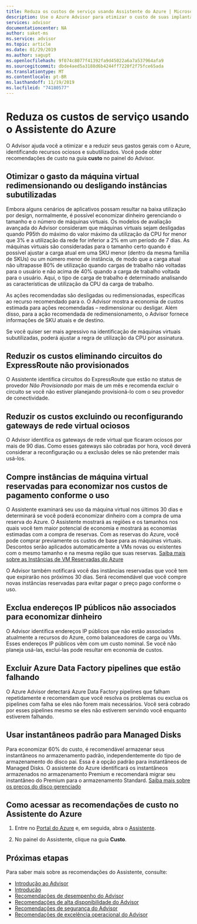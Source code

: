 ```yaml
---
title: Reduza os custos de serviço usando Assistente do Azure | Microsoft Docs
description: Use o Azure Advisor para otimizar o custo de suas implantações do Azure.
services: advisor
documentationcenter: NA
author: saket-ms
ms.service: advisor
ms.topic: article
ms.date: 01/29/2019
ms.author: sagupt
ms.openlocfilehash: 9f074c8077f41392fa9d45022a6a7a537964afa9
ms.sourcegitcommit: dbde4aed5a3188d6b4244ff7220f2f75fce65ada
ms.translationtype: MT
ms.contentlocale: pt-BR
ms.lasthandoff: 11/19/2019
ms.locfileid: "74180577"
---
```

# <a name="reduce-service-costs-using-azure-advisor"></a>Reduza os custos de serviço usando o Assistente do Azure

O Advisor ajuda você a otimizar e a reduzir seus gastos gerais com o Azure, identificando recursos ociosos e subutilizados. Você pode obter recomendações de custo na guia **custo** no painel do Advisor.

## <a name="optimize-virtual-machine-spend-by-resizing-or-shutting-down-underutilized-instances"></a>Otimizar o gasto da máquina virtual redimensionando ou desligando instâncias subutilizadas 

Embora alguns cenários de aplicativos possam resultar na baixa utilização por design, normalmente, é possível economizar dinheiro gerenciando o tamanho e o número de máquinas virtuais. Os modelos de avaliação avançada do Advisor consideram que máquinas virtuais sejam desligadas quando P95th do máximo do valor máximo da utilização da CPU for menor que 3% e a utilização da rede for inferior a 2% em um período de 7 dias. As máquinas virtuais são consideradas para o tamanho certo quando é possível ajustar a carga atual em uma SKU menor (dentro da mesma família de SKUs) ou um número menor de instância, de modo que a carga atual não ultrapasse 80% de utilização quando cargas de trabalho não voltadas para o usuário e não acima de 40% quando a carga de trabalho voltada para o usuário. Aqui, o tipo de carga de trabalho é determinado analisando as características de utilização da CPU da carga de trabalho.

As ações recomendadas são desligadas ou redimensionadas, específicas ao recurso recomendado para o. O Advisor mostra a economia de custos estimada para ações recomendadas – redimensionar ou desligar. Além disso, para a ação recomendada de redimensionamento, o Advisor fornece informações de SKU atuais e de destino. 

Se você quiser ser mais agressivo na identificação de máquinas virtuais subutilizadas, poderá ajustar a regra de utilização da CPU por assinatura.

## <a name="reduce-costs-by-eliminating-unprovisioned-expressroute-circuits"></a>Reduzir os custos eliminando circuitos do ExpressRoute não provisionados

O Assistente identifica circuitos do ExpressRoute que estão no status de provedor *Não Provisionado* por mais de um mês e recomenda excluir o circuito se você não estiver planejando provisioná-lo com o seu provedor de conectividade.

## <a name="reduce-costs-by-deleting-or-reconfiguring-idle-virtual-network-gateways"></a>Reduzir os custos excluindo ou reconfigurando gateways de rede virtual ociosos

O Advisor identifica os gateways de rede virtual que ficaram ociosos por mais de 90 dias. Como esses gateways são cobradas por hora, você deverá considerar a reconfiguração ou a exclusão deles se não pretender mais usá-los. 

## <a name="buy-reserved-virtual-machine-instances-to-save-money-over-pay-as-you-go-costs"></a>Compre instâncias de máquina virtual reservadas para economizar nos custos de pagamento conforme o uso

O Assistente examinará seu uso da máquina virtual nos últimos 30 dias e determinará se você poderá economizar dinheiro com a compra de uma reserva do Azure. O Assistente mostrará as regiões e os tamanhos nos quais você tem maior potencial de economia e mostrará as economias estimadas com a compra de reservas. Com as reservas do Azure, você pode comprar previamente os custos de base para as máquinas virtuais. Descontos serão aplicados automaticamente a VMs novas ou existentes com o mesmo tamanho e na mesma região que suas reservas. [Saiba mais sobre as Instâncias de VM Reservadas do Azure](https://azure.microsoft.com/pricing/reserved-vm-instances/)

O Advisor também notificará você das instâncias reservadas que você tem que expirarão nos próximos 30 dias. Será recomendável que você compre novas instâncias reservadas para evitar pagar o preço pago conforme o uso.

## <a name="delete-unassociated-public-ip-addresses-to-save-money"></a>Exclua endereços IP públicos não associados para economizar dinheiro

O Advisor identifica endereços IP públicos que não estão associados atualmente a recursos do Azure, como balanceadores de carga ou VMs. Esses endereços IP públicos vêm com um custo nominal. Se você não planeja usá-las, excluí-las pode resultar em economia de custos.

## <a name="delete-azure-data-factory-pipelines-that-are-failing"></a>Excluir Azure Data Factory pipelines que estão falhando

O Azure Advisor detectará Azure Data Factory pipelines que falham repetidamente e recomendam que você resolva os problemas ou exclua os pipelines com falha se eles não forem mais necessários. Você será cobrado por esses pipelines mesmo se eles não estiverem servindo você enquanto estiverem falhando. 

## <a name="use-standard-snapshots-for-managed-disks"></a>Usar instantâneos padrão para Managed Disks
Para economizar 60% do custo, é recomendável armazenar seus instantâneos no armazenamento padrão, independentemente do tipo de armazenamento do disco pai. Essa é a opção padrão para instantâneos de Managed Disks. O assistente do Azure identificará os instantâneos armazenados no armazenamento Premium e recomendará migrar seu instantâneo do Premium para o armazenamento Standard. [Saiba mais sobre os preços do disco gerenciado](https://aka.ms/aa_manageddisksnapshot_learnmore)

## <a name="how-to-access-cost-recommendations-in-azure-advisor"></a>Como acessar as recomendações de custo no Assistente do Azure

1. Entre no [Portal do Azure](https://portal.azure.com) e, em seguida, abra o [Assistente](https://aka.ms/azureadvisordashboard).

2.  No painel do Assistente, clique na guia **Custo**.

## <a name="next-steps"></a>Próximas etapas

Para saber mais sobre as recomendações do Assistente, consulte:
* [Introdução ao Advisor](advisor-overview.md)
* [Introdução](advisor-get-started.md)
* [Recomendações de desempenho do Advisor](advisor-performance-recommendations.md)
* [Recomendações de alta disponibilidade do Advisor](advisor-high-availability-recommendations.md)
* [Recomendações de segurança do Advisor](advisor-security-recommendations.md)
* [Recomendações de excelência operacional do Advisor](advisor-operational-excellence-recommendations.md)
